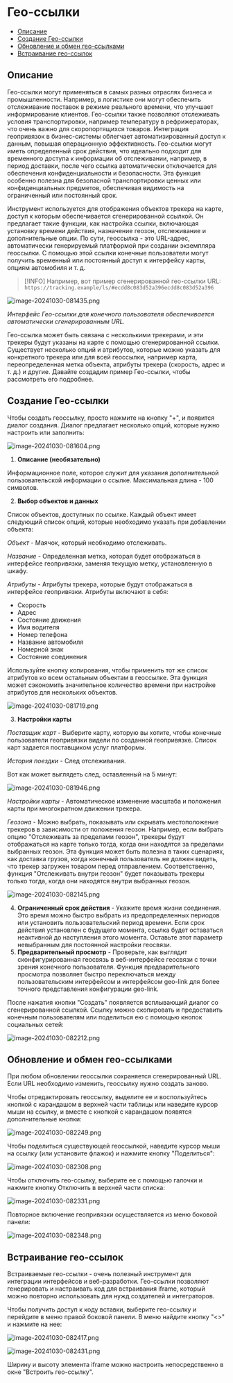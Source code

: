 # Гео-ссылки

- [Описание](#page-11898164-9f41-494e-9152-19a27564935e)
- [Создание Гео-ссылки](#page-3b535161-7d28-4ef8-9309-a75429f4d335)
- [Обновление и обмен гео-ссылками](#page-bec9f031-4fc3-4670-a9ed-d8b016533fd5)
- [Встраивание гео-ссылок](#page-f80e969f-dd11-455d-a855-25a0d7341dc0)

## Описание

Гео-ссылки могут применяться в самых разных отраслях бизнеса и промышленности. Например, в логистике они могут обеспечить отслеживание поставок в режиме реального времени, что улучшает информирование клиентов. Гео-ссылки также позволяют отслеживать условия транспортировки, например температуру в рефрижераторах, что очень важно для скоропортящихся товаров. Интеграция геопривязок в бизнес-системы облегчает автоматизированный доступ к данным, повышая операционную эффективность. Гео-ссылки могут иметь определенный срок действия, что идеально подходит для временного доступа к информации об отслеживании, например, в период доставки, после чего ссылка автоматически отключается для обеспечения конфиденциальности и безопасности. Эта функция особенно полезна для безопасной транспортировки ценных или конфиденциальных предметов, обеспечивая видимость на ограниченный или постоянный срок.

Инструмент используется для отображения объектов трекера на карте, доступ к которым обеспечивается сгенерированной ссылкой. Он предлагает такие функции, как настройка ссылки, включающая установку времени действия, назначение геозон, отслеживание и дополнительные опции. По сути, геоссылка - это URL-адрес, автоматически генерируемый платформой при создании экземпляра геоссылки. С помощью этой ссылки конечные пользователи могут получить временный или постоянный доступ к интерфейсу карты, опциям автомобиля и т. д.

> [!INFO]
> Например, вот пример сгенерированной гео-ссылки URL:
> `https://tracking.example/ls/#ecdd8c083d52a396ecdd8c083d52a396`

![image-20241030-081435.png](attachments/image-20241030-081435.png)

*Интерфейс Гео-ссылки для конечного пользователя обеспечивается автоматически сгенерированным URL.*

Гео-ссылка может быть связана с несколькими трекерами, и эти трекеры будут указаны на карте с помощью сгенерированной ссылки. Существует несколько опций и атрибутов, которые можно указать для конкретного трекера или для всей геоссылки, например карта, переопределенная метка объекта, атрибуты трекера (скорость, адрес и т. д.) и другие. Давайте создадим пример Гео-ссылки, чтобы рассмотреть его подробнее.

## Создание Гео-ссылки

Чтобы создать геоссылку, просто нажмите на кнопку "+", и появится диалог создания. Диалог предлагает несколько опций, которые нужно настроить или заполнить:

![image-20241030-081604.png](attachments/image-20241030-081604.png)

1. **Описание (необязательно)**

Информационное поле, которое служит для указания дополнительной пользовательской информации о ссылке. Максимальная длина - 100 символов.

2. **Выбор объектов и данных**

Список объектов, доступных по ссылке. Каждый объект имеет следующий список опций, которые необходимо указать при добавлении объекта:

*Объект* - Маячок, который необходимо отслеживать.

*Название* \- Определенная метка, которая будет отображаться в интерфейсе геопривязки, заменяя текущую метку, установленную в шкафу.

*Атрибуты* - Атрибуты трекера, которые будут отображаться в интерфейсе геопривязки. Атрибуты включают в себя:

- Скорость
- Адрес
- Состояние движения
- Имя водителя
- Номер телефона
- Название автомобиля
- Номерной знак
- Состояние соединения

Используйте кнопку копирования, чтобы применить тот же список атрибутов ко всем остальным объектам в геоссылке. Эта функция может сэкономить значительное количество времени при настройке атрибутов для нескольких объектов.

![image-20241030-081719.png](attachments/image-20241030-081719.png)

3. **Настройки карты**

*Поставщик карт* - Выберите карту, которую вы хотите, чтобы конечные пользователи геопривязки видели по созданной геопривязке. Список карт задается поставщиком услуг платформы.

*История поездки* - След отслеживания.

Вот как может выглядеть след, оставленный на 5 минут:

![image-20241030-081946.png](attachments/image-20241030-081946.png)

*Настройки карты* \- Автоматическое изменение масштаба и положения карты при многократном движении трекера.

*Геозона* - Можно выбрать, показывать или скрывать местоположение трекеров в зависимости от положения геозон. Например, если выбрать опцию "Отслеживать за пределами геозон", трекеры будут отображаться на карте только тогда, когда они находятся за пределами выбранных геозон. Эта функция может быть полезна в таких сценариях, как доставка грузов, когда конечный пользователь не должен видеть, что трекер загружен товаром перед отправлением. Соответственно, функция "Отслеживать внутри геозон" будет показывать трекеры только тогда, когда они находятся внутри выбранных геозон.

![image-20241030-082145.png](attachments/image-20241030-082145.png)

4. **Ограниченный срок действия** - Укажите время жизни соединения. Это время можно быстро выбрать из предопределенных периодов или установить пользовательский период времени. Если срок действия установлен с будущего момента, ссылка будет оставаться неактивной до наступления этого момента. Оставьте этот параметр невыбранным для постоянной настройки геосвязи.
5. **Предварительный просмотр** - Проверьте, как выглядит сконфигурированная геосвязь в веб-интерфейсе геосвязи с точки зрения конечного пользователя. Функция предварительного просмотра позволяет быстро переключаться между пользовательским интерфейсом и интерфейсом geo-link для более точного представления конфигурации geo-link.

После нажатия кнопки "Создать" появляется всплывающий диалог со сгенерированной ссылкой. Ссылку можно скопировать и предоставить конечным пользователям или поделиться ею с помощью кнопок социальных сетей:

![image-20241030-082212.png](attachments/image-20241030-082212.png)

## Обновление и обмен гео-ссылками

При любом обновлении геоссылки сохраняется сгенерированный URL. Если URL необходимо изменить, геоссылку нужно создать заново.

Чтобы отредактировать геоссылку, выделите ее и воспользуйтесь кнопкой с карандашом в верхней части таблицы или наведите курсор мыши на ссылку, и вместе с кнопкой с карандашом появятся дополнительные кнопки:

![image-20241030-082249.png](attachments/image-20241030-082249.png)

Чтобы поделиться существующей геоссылкой, наведите курсор мыши на ссылку (или установите флажок) и нажмите кнопку "Поделиться":

![image-20241030-082308.png](attachments/image-20241030-082308.png)

Чтобы отключить гео-ссылку, выберите ее с помощью галочки и нажмите кнопку Отключить в верхней части списка:

![image-20241030-082331.png](attachments/image-20241030-082331.png)

Повторное включение геопривязки осуществляется из меню боковой панели:

![image-20241030-082348.png](attachments/image-20241030-082348.png)

## Встраивание гео-ссылок

Встраиваемые гео-ссылки - очень полезный инструмент для интеграции интерфейсов и веб-разработки. Гео-ссылки позволяют генерировать и настраивать код для встраивания iframe, который можно повторно использовать для нужд создателей и интеграторов.

Чтобы получить доступ к коду вставки, выберите гео-ссылку и перейдите в меню правой боковой панели. В меню найдите кнопку "<>" и нажмите на нее:

![image-20241030-082417.png](attachments/image-20241030-082417.png)

![image-20241030-082431.png](attachments/image-20241030-082431.png)

Ширину и высоту элемента iframe можно настроить непосредственно в окне "Встроить гео-ссылку".